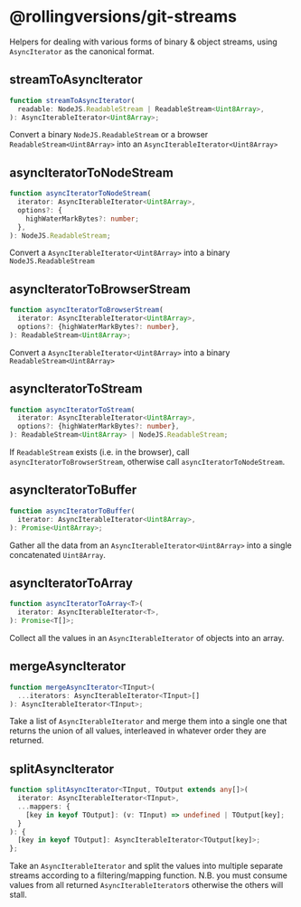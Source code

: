 # @rollingversions/git-streams

Helpers for dealing with various forms of binary & object streams, using `AsyncIterator` as the canonical format.

## streamToAsyncIterator

```ts
function streamToAsyncIterator(
  readable: NodeJS.ReadableStream | ReadableStream<Uint8Array>,
): AsyncIterableIterator<Uint8Array>;
```

Convert a binary `NodeJS.ReadableStream` or a browser `ReadableStream<Uint8Array>` into an `AsyncIterableIterator<Uint8Array>`

## asyncIteratorToNodeStream

```ts
function asyncIteratorToNodeStream(
  iterator: AsyncIterableIterator<Uint8Array>,
  options?: {
    highWaterMarkBytes?: number;
  },
): NodeJS.ReadableStream;
```

Convert a `AsyncIterableIterator<Uint8Array>` into a binary `NodeJS.ReadableStream`

## asyncIteratorToBrowserStream

```ts
function asyncIteratorToBrowserStream(
  iterator: AsyncIterableIterator<Uint8Array>,
  options?: {highWaterMarkBytes?: number},
): ReadableStream<Uint8Array>;
```

Convert a `AsyncIterableIterator<Uint8Array>` into a binary `ReadableStream<Uint8Array>`

## asyncIteratorToStream

```ts
function asyncIteratorToStream(
  iterator: AsyncIterableIterator<Uint8Array>,
  options?: {highWaterMarkBytes?: number},
): ReadableStream<Uint8Array> | NodeJS.ReadableStream;
```

If `ReadableStream` exists (i.e. in the browser), call `asyncIteratorToBrowserStream`, otherwise call `asyncIteratorToNodeStream`.

## asyncIteratorToBuffer

```ts
function asyncIteratorToBuffer(
  iterator: AsyncIterableIterator<Uint8Array>,
): Promise<Uint8Array>;
```

Gather all the data from an `AsyncIterableIterator<Uint8Array>` into a single concatenated `Uint8Array`.

## asyncIteratorToArray

```ts
function asyncIteratorToArray<T>(
  iterator: AsyncIterableIterator<T>,
): Promise<T[]>;
```

Collect all the values in an `AsyncIterableIterator` of objects into an array.

## mergeAsyncIterator

```ts
function mergeAsyncIterator<TInput>(
  ...iterators: AsyncIterableIterator<TInput>[]
): AsyncIterableIterator<TInput>;
```

Take a list of `AsyncIterableIterator` and merge them into a single one that returns the union of all values, interleaved in whatever order they are returned.

## splitAsyncIterator

```ts
function splitAsyncIterator<TInput, TOutput extends any[]>(
  iterator: AsyncIterableIterator<TInput>,
  ...mappers: {
    [key in keyof TOutput]: (v: TInput) => undefined | TOutput[key];
  }
): {
  [key in keyof TOutput]: AsyncIterableIterator<TOutput[key]>;
};
```

Take an `AsyncIterableIterator` and split the values into multiple separate streams according to a filtering/mapping function. N.B. you must consume values from all returned `AsyncIterableIterator`s otherwise the others will stall.
